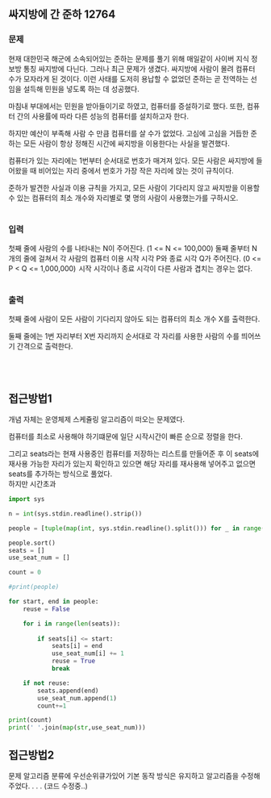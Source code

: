 ## 싸지방에 간 준하 12764

### 문제
현재 대한민국 해군에 소속되어있는 준하는 문제를 풀기 위해 매일같이 사이버 지식 정보방 통칭 싸지방에 다닌다. 그러나 최근 문제가 생겼다. 싸지방에 사람이 몰려 컴퓨터 수가 모자라게 된 것이다. 이런 사태를 도저히 용납할 수 없었던 준하는 곧 전역하는 선임을 설득해 민원을 넣도록 하는 데 성공했다.

마침내 부대에서는 민원을 받아들이기로 하였고, 컴퓨터를 증설하기로 했다. 또한, 컴퓨터 간의 사용률에 따라 다른 성능의 컴퓨터를 설치하고자 한다.

하지만 예산이 부족해 사람 수 만큼 컴퓨터를 살 수가 없었다. 고심에 고심을 거듭한 준하는 모든 사람이 항상 정해진 시간에 싸지방을 이용한다는 사실을 발견했다.

컴퓨터가 있는 자리에는 1번부터 순서대로 번호가 매겨져 있다. 모든 사람은 싸지방에 들어왔을 때 비어있는 자리 중에서 번호가 가장 작은 자리에 앉는 것이 규칙이다.

준하가 발견한 사실과 이용 규칙을 가지고, 모든 사람이 기다리지 않고 싸지방을 이용할 수 있는 컴퓨터의 최소 개수와 자리별로 몇 명의 사람이 사용했는가를 구하시오.
<br/><br/>

### 입력
첫째 줄에 사람의 수를 나타내는 N이 주어진다. 
(1 <= N <= 100,000) 둘째 줄부터 N개의 줄에 걸쳐서 각 사람의 컴퓨터 이용
시작 시각 P와 종료 시각 Q가 주어진다. 
(0 <= P < Q <= 1,000,000) 
시작 시각이나 종료 시각이 다른 사람과 겹치는 경우는 없다.
<br/><br/>

### 출력
첫째 줄에 사람이 모든 사람이 기다리지 않아도 되는 컴퓨터의 최소 개수 X를 출력한다.

둘째 줄에는 1번 자리부터 X번 자리까지 순서대로 각 자리를 사용한 사람의 수를 띄어쓰기 간격으로 출력한다.

<br/><br/>

## 접근방법1
개념 자체는 운영체제 스케쥴링 알고리즘이 떠오는 문제였다.

컴퓨터를 최소로 사용해야 하기떄문에 일단 시작시간이 빠른 순으로 정렬을 한다.

그리고 seats라는 현재 사용중인 컴퓨터를 저장하는 리스트를 만들어준 후
이 seats에 재사용 가능한 자리가 있는지 확인하고 있으면 해당 자리를 재사용해 넣어주고 없으면
seats를 추가하는 방식으로 풀었다.<br/>
하지만 시간초과<br/>

```python
import sys

n = int(sys.stdin.readline().strip())

people = [tuple(map(int, sys.stdin.readline().split())) for _ in range(n)]

people.sort()
seats = []
use_seat_num = []

count = 0

#print(people)

for start, end in people:
    reuse = False

    for i in range(len(seats)):
        
        if seats[i] <= start:
            seats[i] = end
            use_seat_num[i] += 1
            reuse = True
            break

    if not reuse:
        seats.append(end)
        use_seat_num.append(1)
        count+=1

print(count)
print(' '.join(map(str,use_seat_num)))

```

## 접근방법2
문제 알고리즘 분류에 우선순위큐가있어 기본 동작 방식은 유지하고 알고리즘을 수정해주었다.
.
.
.
(코드 수정중..)

